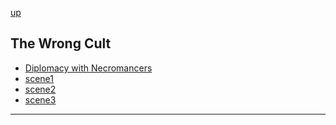 
[up][]

The Wrong Cult
--------------

- [Diplomacy with Necromancers][0]
- [scene1][1]
- [scene2][2]
- [scene3][3]

---

[up]: <https://github.com/evan-erdos/trail-of-cthulhu/blob/master/outline/act-0/act.md>
[0]: <https://github.com/evan-erdos/trail-of-cthulhu/blob/master/outline/act-0/seq-2/scene-0.md>
[1]: <https://github.com/evan-erdos/trail-of-cthulhu/blob/master/outline/act-0/seq-2/scene-1.md>
[2]: <https://github.com/evan-erdos/trail-of-cthulhu/blob/master/outline/act-0/seq-2/scene-2.md>
[3]: <https://github.com/evan-erdos/trail-of-cthulhu/blob/master/outline/act-0/seq-2/scene-3.md>
